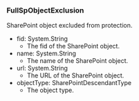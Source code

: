 ### FullSpObjectExclusion
SharePoint object excluded from protection.

- fid: System.String
  - The fid of the SharePoint object.
- name: System.String
  - The name of the SharePoint object.
- url: System.String
  - The URL of the SharePoint object.
- objectType: SharePointDescendantType
  - The object type.
